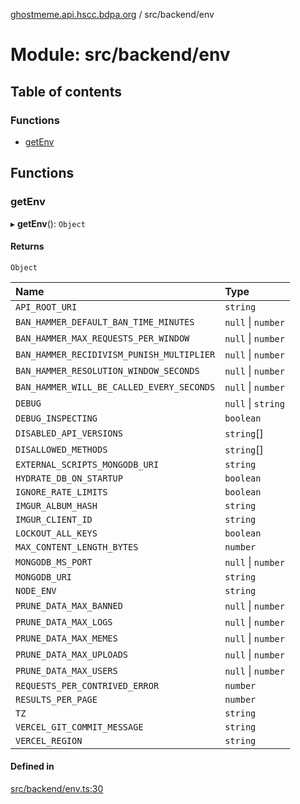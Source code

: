 [ghostmeme.api.hscc.bdpa.org](../README.md) / src/backend/env

# Module: src/backend/env

## Table of contents

### Functions

- [getEnv](src_backend_env.md#getenv)

## Functions

### getEnv

▸ **getEnv**(): `Object`

#### Returns

`Object`

| Name | Type |
| :------ | :------ |
| `API_ROOT_URI` | `string` |
| `BAN_HAMMER_DEFAULT_BAN_TIME_MINUTES` | ``null`` \| `number` |
| `BAN_HAMMER_MAX_REQUESTS_PER_WINDOW` | ``null`` \| `number` |
| `BAN_HAMMER_RECIDIVISM_PUNISH_MULTIPLIER` | ``null`` \| `number` |
| `BAN_HAMMER_RESOLUTION_WINDOW_SECONDS` | ``null`` \| `number` |
| `BAN_HAMMER_WILL_BE_CALLED_EVERY_SECONDS` | ``null`` \| `number` |
| `DEBUG` | ``null`` \| `string` |
| `DEBUG_INSPECTING` | `boolean` |
| `DISABLED_API_VERSIONS` | `string`[] |
| `DISALLOWED_METHODS` | `string`[] |
| `EXTERNAL_SCRIPTS_MONGODB_URI` | `string` |
| `HYDRATE_DB_ON_STARTUP` | `boolean` |
| `IGNORE_RATE_LIMITS` | `boolean` |
| `IMGUR_ALBUM_HASH` | `string` |
| `IMGUR_CLIENT_ID` | `string` |
| `LOCKOUT_ALL_KEYS` | `boolean` |
| `MAX_CONTENT_LENGTH_BYTES` | `number` |
| `MONGODB_MS_PORT` | ``null`` \| `number` |
| `MONGODB_URI` | `string` |
| `NODE_ENV` | `string` |
| `PRUNE_DATA_MAX_BANNED` | ``null`` \| `number` |
| `PRUNE_DATA_MAX_LOGS` | ``null`` \| `number` |
| `PRUNE_DATA_MAX_MEMES` | ``null`` \| `number` |
| `PRUNE_DATA_MAX_UPLOADS` | ``null`` \| `number` |
| `PRUNE_DATA_MAX_USERS` | ``null`` \| `number` |
| `REQUESTS_PER_CONTRIVED_ERROR` | `number` |
| `RESULTS_PER_PAGE` | `number` |
| `TZ` | `string` |
| `VERCEL_GIT_COMMIT_MESSAGE` | `string` |
| `VERCEL_REGION` | `string` |

#### Defined in

[src/backend/env.ts:30](https://github.com/nhscc/ghostmeme.api.hscc.bdpa.org/blob/b50e614/src/backend/env.ts#L30)
